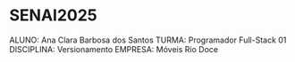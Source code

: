 # SENAI2025
ALUNO: Ana Clara Barbosa dos Santos
TURMA: Programador Full-Stack 01
DISCIPLINA: Versionamento
EMPRESA: Móveis Rio Doce